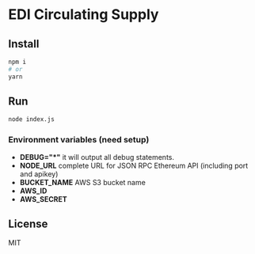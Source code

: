 # EDI Circulating Supply

## Install

```sh
npm i
# or
yarn
```

## Run

```sh
node index.js

```

### Environment variables (need setup)

- **DEBUG="\*"** it will output all debug statements.
- **NODE_URL** complete URL for JSON RPC Ethereum API (including port and apikey)
- **BUCKET_NAME** AWS S3 bucket name
- **AWS_ID**
- **AWS_SECRET**

## License

MIT
